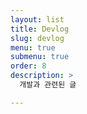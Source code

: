```yaml
---
layout: list
title: Devlog
slug: devlog
menu: true
submenu: true
order: 8
description: >
  개발과 관련된 글

---
```


